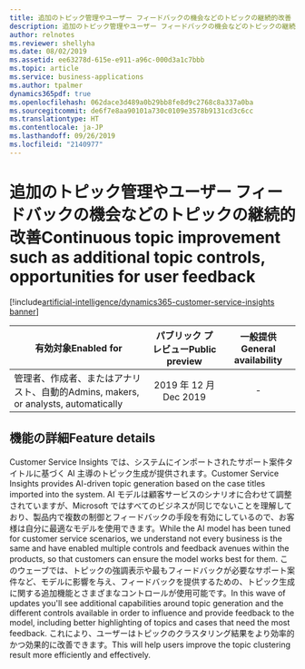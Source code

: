 ```yaml
---
title: 追加のトピック管理やユーザー フィードバックの機会などのトピックの継続的改善
description: 追加のトピック管理やユーザー フィードバックの機会などのトピックの継続的改善
author: relnotes
ms.reviewer: shellyha
ms.date: 08/02/2019
ms.assetid: ee63278d-615e-e911-a96c-000d3a1c7bbb
ms.topic: article
ms.service: business-applications
ms.author: tpalmer
dynamics365pdf: true
ms.openlocfilehash: 062dace3d489a0b29bb8fe8d9c2768c8a337a0ba
ms.sourcegitcommit: de6f7e8aa90101a730c0109e3578b9131cd3c6cc
ms.translationtype: HT
ms.contentlocale: ja-JP
ms.lasthandoff: 09/26/2019
ms.locfileid: "2140977"
---
```

# <a name="continuous-topic-improvement-such-as-additional-topic-controls-opportunities-for-user-feedback"></a><span data-ttu-id="edda8-103">追加のトピック管理やユーザー フィードバックの機会などのトピックの継続的改善</span><span class="sxs-lookup"><span data-stu-id="edda8-103">Continuous topic improvement such as additional topic controls, opportunities for user feedback</span></span>
[!include[artificial-intelligence/dynamics365-customer-service-insights banner](../includes/artificial-intelligence/dynamics365-customer-service-insights.md)]

| <span data-ttu-id="edda8-104">有効対象</span><span class="sxs-lookup"><span data-stu-id="edda8-104">Enabled for</span></span>    |  <span data-ttu-id="edda8-105">パブリック プレビュー</span><span class="sxs-lookup"><span data-stu-id="edda8-105">Public preview</span></span> | <span data-ttu-id="edda8-106">一般提供</span><span class="sxs-lookup"><span data-stu-id="edda8-106">General availability</span></span> | 
| ---------- | :----------: |:----------: |
|<span data-ttu-id="edda8-107">管理者、作成者、またはアナリスト、自動的</span><span class="sxs-lookup"><span data-stu-id="edda8-107">Admins, makers, or analysts, automatically</span></span>|<span data-ttu-id="edda8-108">2019 年 12 月</span><span class="sxs-lookup"><span data-stu-id="edda8-108">Dec 2019</span></span>| -|






## <a name="feature-details"></a><span data-ttu-id="edda8-109">機能の詳細</span><span class="sxs-lookup"><span data-stu-id="edda8-109">Feature details</span></span>
<!--feature detail start -->
<span data-ttu-id="edda8-110">Customer Service Insights では、システムにインポートされたサポート案件タイトルに基づく AI 主導のトピック生成が提供されます。</span><span class="sxs-lookup"><span data-stu-id="edda8-110">Customer Service Insights provides AI-driven topic generation based on the case titles imported into the system.</span></span> <span data-ttu-id="edda8-111">AI モデルは顧客サービスのシナリオに合わせて調整されていますが、Microsoft ではすべてのビジネスが同じでないことを理解しており、製品内で複数の制御とフィードバックの手段を有効にしているので、お客様は自分に最適なモデルを使用できます。</span><span class="sxs-lookup"><span data-stu-id="edda8-111">While the AI model has been tuned for customer service scenarios, we understand not every business is the same and have enabled multiple controls and feedback avenues within the products, so that customers can ensure the model works best for them.</span></span> <span data-ttu-id="edda8-112">このウェーブでは、トピックの強調表示や最もフィードバックが必要なサポート案件など、モデルに影響を与え、フィードバックを提供するための、トピック生成に関する追加機能とさまざまなコントロールが使用可能です。</span><span class="sxs-lookup"><span data-stu-id="edda8-112">In this wave of updates you'll see additional capabilities around topic generation and the different controls available in order to influence and provide feedback to the model, including better highlighting of topics and cases that need the most feedback.</span></span> <span data-ttu-id="edda8-113">これにより、ユーザーはトピックのクラスタリング結果をより効率的かつ効果的に改善できます。</span><span class="sxs-lookup"><span data-stu-id="edda8-113">This will help users improve the topic clustering result more efficiently and effectively.</span></span>
<!--feature detail end -->











